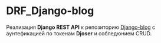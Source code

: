 # DRF_Django-blog
Реализация **Django REST API** к репозиторию [Django-blog](https://github.com/NeMmiddle/Django-blog/tree/master/coolsite) с аунтефикацией по токенам **Djoser** и собледюнием CRUD.
